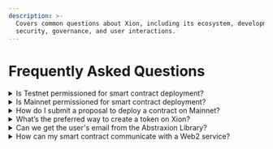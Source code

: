```yaml
---
description: >-
  Covers common questions about Xion, including its ecosystem, development,
  security, governance, and user interactions.
---
```


# Frequently Asked Questions



<details>

<summary>Is Testnet permissioned for smart contract deployment?</summary>

No, our Testnet is fully permissionless, allowing anyone to deploy and instantiate contracts.

</details>

<details>

<summary>Is Mainnet permissioned for smart contract deployment?</summary>

Yes, Mainnet is permissioned, requiring governance approval for contract deployment. However, once a contract is deployed, anyone can create an instance of that contract if it permits. You can find a list of such contracts along with their respective CODE IDs [here](https://github.com/burnt-labs/contracts).

</details>

<details>

<summary>How do I submit a proposal to deploy a contract on Mainnet?</summary>

This [guide](https://docs.burnt.com/xion/developers/section-overview/governance/deploy-contract-mainnet) provides step-by-step instructions for deploying your contract on Mainnet.

</details>

<details>

<summary>What’s the preferred way to create a token on Xion?</summary>

We recommend using our **Token Factory** module for creating tokens. You can find details on why it’s the preferred method, along with instructions on creating, managing, and using tokens within your apps, [here](https://docs.burnt.com/xion/developers/learn-and-build/token-factory).

</details>

<details>

<summary>Can we get the user's email from the Abstraxion Library?</summary>

No, you cannot access the user’s email from the Abstraxion library, as the library does not have access to the user's email address. You can however request the user’s email as part of your new user onboarding process.

</details>

<details>

<summary>How can my smart contract communicate with a Web2 service?</summary>

Due to the deterministic nature of blockchains, a smart contract on Xion cannot interact with the web directly. The most common way to enable this is via an Oracle. The Pyth Oracle should be available on Testnet. Alternatively, you can create a custom Oracle service where a Web2 backend fetches data from an external API and submits transactions to a smart contract to store the data on-chain which can then be accessed by your contracts.

</details>
